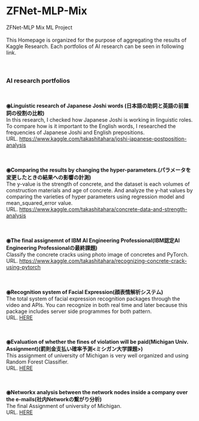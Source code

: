 # ZFNet-MLP-Mix
ZFNet-MLP Mix ML Project<br>
<br>
This Homepage is organized for the purpose of aggregating the results of Kaggle Research. Each portfolios of AI research can be seen in following link.<br>
<br><br>
### AI research portfolios
<br>

**◉Linguistic research of Japanese Joshi words (日本語の助詞と英語の前置詞の役割の比較)**<br>
In this research, I checked how Japanese Joshi is working in linguistic roles. To compare how is it important to the English words, I researched the frequencies of Japanese Joshi and English prepositions.<br>
URL. https://www.kaggle.com/takashitahara/joshi-japanese-postposition-analysis
<br><br><br>

**◉Comparing the results by changing the hyper-parameters.(パラメータを変更したときの結果への影響の計測)**<br>
The y-value is the strength of concrete, and the dataset is each volumes of construction materials and age of concrete. And analyze the y-hat values by comparing the varieties of hyper parameters using regression model and mean_squared_error value.<br>
URL. https://www.kaggle.com/takashitahara/concrete-data-and-strength-analysis
<br><br><br>

**◉The final assignemnt of IBM AI Engineering Professional(IBM認定AI Engineering Professionalの最終課題)**<br>
Classify the concrete cracks using photo image of concretes and PyTorch.<br>
URL. https://www.kaggle.com/takashitahara/recognizing-concrete-crack-using-pytorch
<br><br><br>

**◉Recognition system of Facial Expression(顔表情解析システム)**<br>
The total system of facial expression recognition packages through the video and APIs. You can recognize in both real time and later because this package includes server side programmes for both pattern.<br>
URL. [HERE](Hands-On-Facial-Expression-Recognition.ipynb)
<br><br><br>

**◉Evaluation of whether the fines of violation will be paid(Michigan Univ. Assignment)(罰則金支払い確率予測<ミシガン大学課題>)**<br>
This assignment of university of Michigan is very well organized and using Random Forest Classifier.<br>
URL. [HERE](samples/michigan/AppliedMachineLearningAssignment4.ipynb)
<br><br><br>

**◉Networkx analysis between the network nodes inside a company over the e-mails(社内Networkの繋がり分析)**<br>
The final Assignment of university of Michigan.<br>
URL. [HERE](Hands-On-Community-Model-Analysis.ipynb)
<br><br><br>
